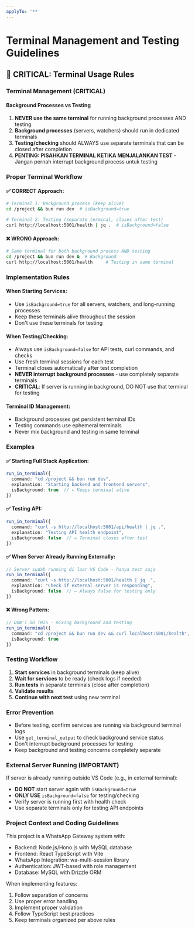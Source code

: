 ```yaml
---
applyTo: '**'
---
```


# Terminal Management and Testing Guidelines

## 🚨 CRITICAL: Terminal Usage Rules

### Terminal Management (CRITICAL)

#### Background Processes vs Testing
1. **NEVER use the same terminal** for running background processes AND testing
2. **Background processes** (servers, watchers) should run in dedicated terminals
3. **Testing/checking** should ALWAYS use separate terminals that can be closed after completion
4. **PENTING: PISAHKAN TERMINAL KETIKA MENJALANKAN TEST** - Jangan pernah interrupt background process untuk testing

### Proper Terminal Workflow

#### ✅ CORRECT Approach:
```bash
# Terminal 1: Background process (keep alive)
cd /project && bun run dev  # isBackground=true

# Terminal 2: Testing (separate terminal, closes after test)  
curl http://localhost:5001/health | jq .  # isBackground=false
```

#### ❌ WRONG Approach:
```bash
# Same terminal for both background process AND testing
cd /project && bun run dev &  # Background
curl http://localhost:5001/health     # Testing in same terminal
```

### Implementation Rules

#### When Starting Services:
- Use `isBackground=true` for all servers, watchers, and long-running processes
- Keep these terminals alive throughout the session
- Don't use these terminals for testing

#### When Testing/Checking:
- Always use `isBackground=false` for API tests, curl commands, and checks
- Use fresh terminal sessions for each test  
- Terminal closes automatically after test completion
- **NEVER interrupt background processes** - use completely separate terminals
- **CRITICAL**: If server is running in background, DO NOT use that terminal for testing

#### Terminal ID Management:
- Background processes get persistent terminal IDs
- Testing commands use ephemeral terminals
- Never mix background and testing in same terminal

### Examples

#### ✅ Starting Full Stack Application:
```typescript
run_in_terminal({
  command: "cd /project && bun run dev",
  explanation: "Starting backend and frontend servers",
  isBackground: true  // ← Keeps terminal alive
})
```

#### ✅ Testing API:
```typescript
run_in_terminal({
  command: "curl -s http://localhost:5001/api/health | jq .",
  explanation: "Testing API health endpoint", 
  isBackground: false  // ← Terminal closes after test
})
```

#### ✅ When Server Already Running Externally:
```typescript
// Server sudah running di luar VS Code - hanya test saja
run_in_terminal({
  command: "curl -s http://localhost:5001/health | jq .",
  explanation: "Check if external server is responding",
  isBackground: false  // ← Always false for testing only
})
```

#### ❌ Wrong Pattern:
```typescript
// DON'T DO THIS - mixing background and testing
run_in_terminal({
  command: "cd /project && bun run dev && curl localhost:5001/health",
  isBackground: true
})
```

### Testing Workflow

1. **Start services** in background terminals (keep alive)
2. **Wait for services** to be ready (check logs if needed)
3. **Run tests** in separate terminals (close after completion)
4. **Validate results** 
5. **Continue with next test** using new terminal

### Error Prevention

- Before testing, confirm services are running via background terminal logs
- Use `get_terminal_output` to check background service status
- Don't interrupt background processes for testing
- Keep background and testing concerns completely separate

### External Server Running (IMPORTANT)

If server is already running outside VS Code (e.g., in external terminal):
- **DO NOT** start server again with `isBackground=true`
- **ONLY USE** `isBackground=false` for testing/checking
- Verify server is running first with health check
- Use separate terminals only for testing API endpoints

### Project Context and Coding Guidelines

This project is a WhatsApp Gateway system with:
- Backend: Node.js/Hono.js with MySQL database
- Frontend: React TypeScript with Vite
- WhatsApp Integration: wa-multi-session library
- Authentication: JWT-based with role management
- Database: MySQL with Drizzle ORM

When implementing features:
1. Follow separation of concerns
2. Use proper error handling
3. Implement proper validation
4. Follow TypeScript best practices
5. Keep terminals organized per above rules